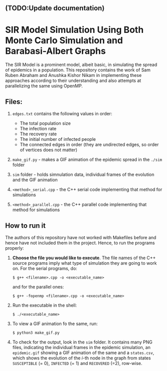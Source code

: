 ## (**TODO**:Update documentation)

# SIR Model Simulation Using Both Monte Carlo Simulation and Barabasi-Albert Graphs
The SIR Model is a prominent model, albeit basic, in simulating the spread of epidemics in a population. This repository contains the work of Sam Ruben Abraham and Anushka Kishor Nikam in implementing these approaches according to their understanding and also attempts at parallelizing the same using OpenMP.

## Files:
1. `edges.txt` contains the following values in order:
    * The total population size
    * The infection rate
    * The recovery rate
    * The initial number of infected people
    * The connected edges in order (they are undirected edges, so order of vertices does not matter)

2. `make_gif.py` - makes a GIF animation of the epidemic spread in the `./sim` folder
3. `sim` folder - holds simnulation data, individual frames of the evolution and the GIF animation
4. `<method>_serial.cpp` - the C++ serial code implementing that method for simulations
5. `<method>_parallel.cpp` - the C++ parallel code implementing that method for simulations

##  How to run it
The authors of this repository have not worked with Makefiles before and hence have not included them in the project. Hence, to run the programs properly:
1. **Choose the file you would like to execute**. The file names of the C++ source programs imply what type of simulation they are going to work on. For the serial programs, do:
    ```shell
    $ g++ <filename>.cpp -o <executable_name>
    ```
    and for the parallel ones:
    ```shell
    $ g++ -fopenmp <filename>.cpp -o <executable_name>
    ```

2. Run the executable in the shell:
    ```shell
    $ ./<executable_name>
    ```

3. To view a GIF animation fo the same, run:
    ```shell
    $ python3 make_gif.py 
    ```

4. To check for the output, look in the `sim` folder. It contains many PNG files, indicating the individual frames in the epidemic simulation, an `epidemic.gif` showing a GIF animation of the same and a `states.csv`, which shows the evolution of the $i$-th node in the graph from states `SUSCEPTIBLE` (= 0), `INFECTED` (= 1) and `RECOVERED` (=2), row-wise.